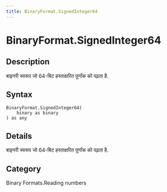 ```yaml
---
title: BinaryFormat.SignedInteger64
---
```


# BinaryFormat.SignedInteger64


## Description

बाइनरी स्वरूप जो 64-बिट हस्ताक्षरित पूर्णांक को पढ़ता है.


## Syntax

```powerquery
BinaryFormat.SignedInteger64(
    binary as binary
) as any
```


## Details

बाइनरी स्वरूप जो 64-बिट हस्ताक्षरित पूर्णांक को पढ़ता है.



## Category
Binary Formats.Reading numbers

